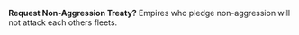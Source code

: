 **Request Non-Aggression Treaty?**
Empires who pledge non-aggression will not attack each others fleets.